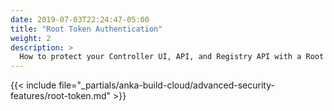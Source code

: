 ```yaml
---
date: 2019-07-03T22:24:47-05:00
title: "Root Token Authentication"
weight: 2
description: >
  How to protect your Controller UI, API, and Registry API with a Root Token.
---
```


{{< include file="_partials/anka-build-cloud/advanced-security-features/root-token.md" >}}
